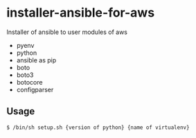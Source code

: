 # installer-ansible-for-aws
Installer of ansible to user modules of aws

- pyenv
- python
- ansible as pip
- boto
- boto3
- botocore
- configparser


## Usage

```
$ /bin/sh setup.sh {version of python} {name of virtualenv}
```
